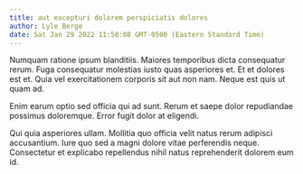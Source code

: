 ```yaml
---
title: aut excepturi dolorem perspiciatis dolores
author: Lyle Berge
date: Sat Jan 29 2022 11:58:08 GMT-0500 (Eastern Standard Time)
---
```

Numquam ratione ipsum blanditiis. Maiores temporibus dicta consequatur rerum. Fuga consequatur molestias iusto quas asperiores et. Et et dolores est et. Quia vel exercitationem corporis sit aut non nam. Neque est quis ut quam ad.

 Enim earum optio sed officia qui ad sunt. Rerum et saepe dolor repudiandae possimus doloremque. Error fugit dolor at eligendi.

 Qui quia asperiores ullam. Mollitia quo officia velit natus rerum adipisci accusantium. Iure quo sed a magni dolore vitae perferendis neque. Consectetur et explicabo repellendus nihil natus reprehenderit dolorem eum id.